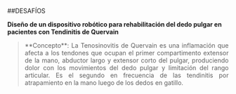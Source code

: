 ##DESAFÍOS

**Diseño de un dispositivo robótico para rehabilitación del dedo pulgar en pacientes con Tendinitis de Quervain**
><div style="text-align: justify">**Concepto**: La Tenosinovitis de Quervain es una inflamación que afecta a los tendones que ocupan el primer compartimento extensor de la mano, abductor largo y extensor corto del pulgar, produciendo dolor con los movimientos del dedo pulgar y limitación del rango articular. Es el segundo en frecuencia de las tendinitis por atrapamiento en la mano luego de los dedos en gatillo.</div>
